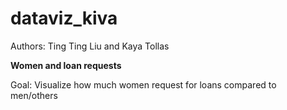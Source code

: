# dataviz_kiva
Authors: Ting Ting Liu and Kaya Tollas

**Women and loan requests** 

Goal: Visualize how much women request for loans compared to men/others